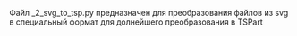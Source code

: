 Файл _2_svg_to_tsp.py предназначен для преобразования файлов из svg в специальный формат для долнейшего преобразования в TSPart
